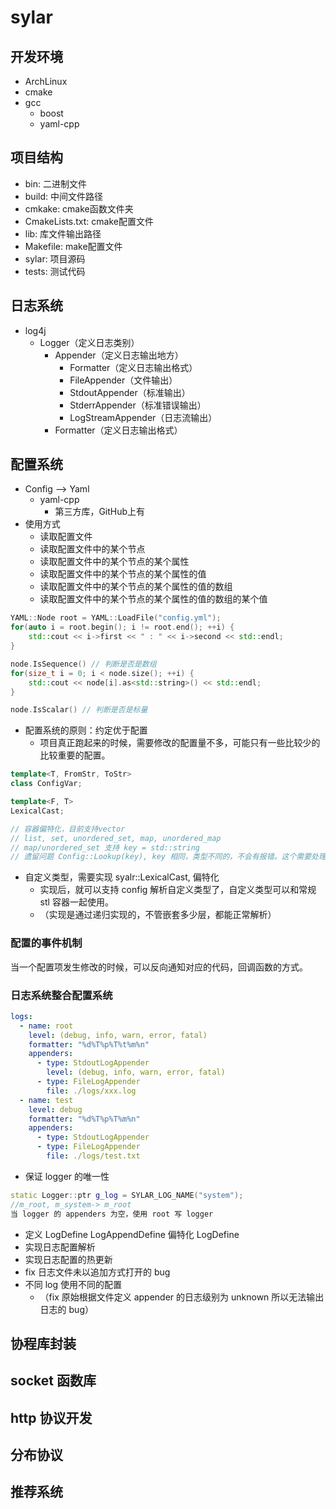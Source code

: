# sylar

## 开发环境

* ArchLinux
* cmake
* gcc
  * boost
  * yaml-cpp

## 项目结构

* bin: 二进制文件
* build: 中间文件路径
* cmkake: cmake函数文件夹
* CmakeLists.txt: cmake配置文件
* lib: 库文件输出路径
* Makefile: make配置文件
* sylar: 项目源码
* tests: 测试代码

## 日志系统

- log4j
  - Logger（定义日志类别）
    - Appender（定义日志输出地方）
      - Formatter（定义日志输出格式）
      - FileAppender（文件输出）
      - StdoutAppender（标准输出）
      - StderrAppender（标准错误输出）
      - LogStreamAppender（日志流输出）
    - Formatter（定义日志输出格式）

## 配置系统

* Config --> Yaml
  * yaml-cpp
    * 第三方库，GitHub上有
* 使用方式
  * 读取配置文件
  * 读取配置文件中的某个节点
  * 读取配置文件中的某个节点的某个属性
  * 读取配置文件中的某个节点的某个属性的值
  * 读取配置文件中的某个节点的某个属性的值的数组
  * 读取配置文件中的某个节点的某个属性的值的数组的某个值
```c++
YAML::Node root = YAML::LoadFile("config.yml");
for(auto i = root.begin(); i != root.end(); ++i) {
    std::cout << i->first << " : " << i->second << std::endl;
}

node.IsSequence() // 判断是否是数组
for(size_t i = 0; i < node.size(); ++i) {
    std::cout << node[i].as<std::string>() << std::endl;
}

node.IsScalar() // 判断是否是标量
```

- 配置系统的原则：约定优于配置 
  - 项目真正跑起来的时候，需要修改的配置量不多，可能只有一些比较少的比较重要的配置。

```c++
template<T, FromStr, ToStr>
class ConfigVar;

template<F, T>
LexicalCast;

// 容器偏特化，目前支持vector
// list, set, unordered_set, map, unordered_map
// map/unordered_set 支持 key = std::string
// 遗留问题 Config::Lookup(key), key 相同，类型不同的，不会有报错。这个需要处理一下。
```

- 自定义类型，需要实现 syalr::LexicalCast, 偏特化
  - 实现后，就可以支持 config 解析自定义类型了，自定义类型可以和常规 stl 容器一起使用。
  - （实现是通过递归实现的，不管嵌套多少层，都能正常解析）

### 配置的事件机制
当一个配置项发生修改的时候，可以反向通知对应的代码，回调函数的方式。

### 日志系统整合配置系统

```yaml
logs:
  - name: root
    level: (debug, info, warn, error, fatal)
    formatter: "%d%T%p%T%t%m%n"
    appenders:
      - type: StdoutLogAppender
        level: (debug, info, warn, error, fatal)
      - type: FileLogAppender
        file: ./logs/xxx.log
  - name: test
    level: debug
    formatter: "%d%T%p%T%m%n"
    appenders:
      - type: StdoutLogAppender
      - type: FileLogAppender
        file: ./logs/test.txt
```

- 保证 logger 的唯一性

```c++
static Logger::ptr g_log = SYLAR_LOG_NAME("system");
//m_root, m_system-> m_root
当 logger 的 appenders 为空，使用 root 写 logger
```

- 定义 LogDefine LogAppendDefine 偏特化 LogDefine
- 实现日志配置解析
- 实现日志配置的热更新
- fix 日志文件未以追加方式打开的 bug
- 不同 log 使用不同的配置
  - （fix 原始根据文件定义 appender 的日志级别为 unknown 所以无法输出日志的 bug）

## 协程库封装

## socket 函数库

## http 协议开发

## 分布协议

## 推荐系统
